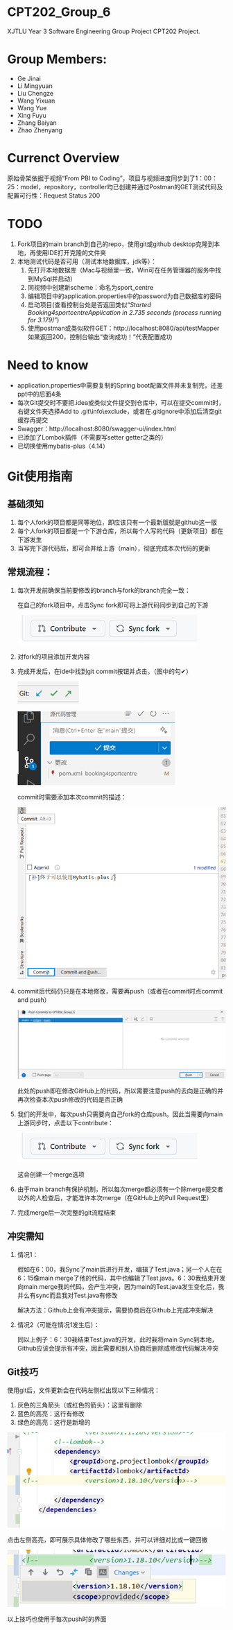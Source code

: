 # CPT202_Group_6
XJTLU Year 3 Software Engineering Group Project CPT202 Project.

# Group Members:
* Ge Jinai
* Li Mingyuan
* Liu Chengze
* Wang Yixuan
* Wang Yue
* Xing Fuyu
* Zhang Baiyan
* Zhao Zhenyang
# Currenct Overview
原始骨架依据于视频“From PBI to Coding”，项目与视频进度同步到了1：00：25：model，repository，controller均已创建并通过Postman的GET测试代码及配置可行性：Request Status 200

# TODO
1. Fork项目的main branch到自己的repo，使用git或github desktop克隆到本地，再使用IDE打开克隆的文件夹
2. 本地测试代码是否可用（测试本地数据库，jdk等）：
   1. 先打开本地数据库（Mac与视频里一致，Win可在任务管理器的服务中找到MySql并启动）
   2. 同视频中创建新scheme：命名为sport_centre
   3. 编辑项目中的application.properties中的password为自己数据库的密码
   4. 启动项目(查看控制台处是否返回类似“_Started Booking4sportcentreApplication in 2.735 seconds (process running for 3.179)_”)
   5. 使用postman或类似软件GET：http://localhost:8080/api/testMapper 如果返回200，控制台输出“查询成功！”代表配置成功

# Need to know
* application.properties中需要复制的Spring boot配置文件并未复制完，还差ppt中的后面4条
* 每次Git提交时不要把.idea或类似文件提交到仓库中，可以在提交commit时，右键文件夹选择Add to .git\info\exclude，或者在.gitignore中添加后清空git缓存再提交
* Swagger：http://localhost:8080/swagger-ui/index.html
* 已添加了Lombok插件（不需要写setter getter之类的）
* 已切换使用mybatis-plus（4.14）

# Git使用指南

## 基础须知

1. 每个人fork的项目都是同等地位，即应该只有一个最新版就是github这一版
2. 每个人fork的项目都是一个下游仓库，所以每个人写的代码（更新项目）都在下游发生
3. 当写完下游代码后，即可合并给上游（main），彻底完成本次代码的更新

## 常规流程：

1. 每次开发前确保当前要修改的branch与fork的branch完全一致：

   在自己的fork项目中，点击Sync fork即可将上游代码同步到自己的下游

   ![](image/image_kuxfyCKeVc.png)
2. 对fork的项目添加开发内容
3. 完成开发后，在ide中找到git commit按钮并点击。（图中的勾✔）

   ![](image/image_gMhXlBaIMb.png)

   ![](image/image_ccSBM1-vn8.png)

   commit时需要添加本次commit的描述：

   ![](image/image_SZHzRSXiN_.png)
4. commit后代码仍只是在本地修改，需要再push（或者在commit时点commit and push）

   ![](image/image_9g9h236HK7.png)

   此处的push即在修改GitHub上的代码，所以需要注意push的去向是正确的并再次检查本次push修改的代码是否正确
5. 我们的开发中，每次push只需要向自己fork的仓库push。因此当需要向main上游同步时，点击以下contribute：

   ![image/image_kuxfyCKeVc.png](image/image_kuxfyCKeVc.png)

   这会创建一个merge选项
6. 由于main branch有保护机制，所以每次merge都必须有一个除merge提交者以外的人检查后，才能准许本次merge（在GitHub上的Pull Request里）
7. 完成merge后一次完整的git流程结束

## 冲突需知

1. 情况1：

   假如在6：00，我Sync了main后进行开发，编辑了Test.java；另一个人在在6：15像main merge了他的代码，其中也编辑了Test.java。6：30我结束开发向main merge我的代码，会产生冲突，因为main的Test.java发生变化后，我并么有sync而且我对Test.java有修改

   解决方法：Github上会有冲突提示，需要协商后在Github上完成冲突解决
2. 情况2（可能在情况1发生后）：

   同以上例子：6：30我结束Test.java的开发，此时我将main Sync到本地，Github应该会提示有冲突，因此需要和别人协商后删除或修改代码解决冲突

## Git技巧

使用git后，文件更新会在代码左侧栏出现以下三种情况：

1. 灰色的三角箭头（或红色的箭头）：这里有删除
2. 蓝色的高亮：这行有修改
3. 绿色的高亮：这行是新增的

![image/image_0UBnBIhMOR.png](image/image_0UBnBIhMOR.png)

点击左侧高亮，即可展示具体修改了哪些东西，并可以详细对比或一键回撤

![image/image_VeCcDObVsz.png](image/image_VeCcDObVsz.png)

以上技巧也使用于每次push时的界面

